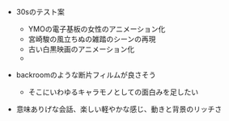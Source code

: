 
- 30sのテスト案
	- YMOの電子基板の女性のアニメーション化
	- 宮崎駿の風立ちぬの雑踏のシーンの再現
	- 古い白黒映画のアニメーション化
	- 

- backroomのような断片フィルムが良さそう
	- そこにいわゆるキャラモノとしての面白みを足したい


- 意味ありげな会話、楽しい軽やかな感じ、動きと背景のリッチさ
